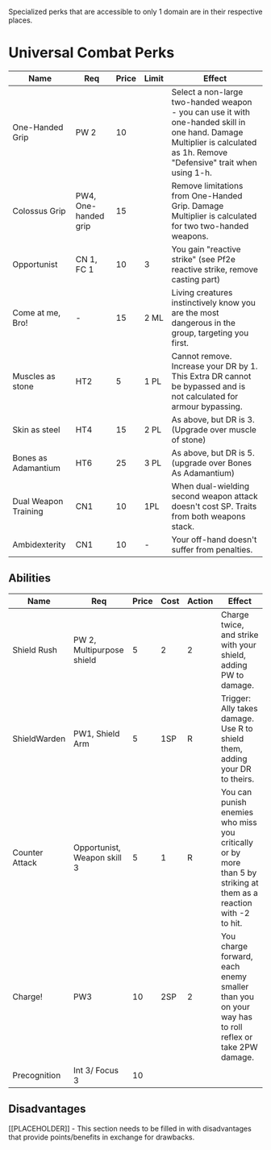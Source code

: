 Specialized perks that are accessible to only 1 domain are in their respective places. 
# Universal Combat Perks

| **Name**             | **Req**              | **Price**       | **Limit**       | **Effect**                                                                                                                                                               |
| -------------------- | -------------------- | --------------- | --------------- | ------------------------------------------------------------------------------------------------------------------------------------------------------------------------ |
| One-Handed Grip      | PW 2                 | 10              |                 | Select a non-large two-handed weapon - you can use it with one-handed skill in one hand. Damage Multiplier is calculated as 1h. Remove "Defensive" trait when using 1-h. |
| Colossus Grip        | PW4, One-handed grip | 15              |                 | Remove limitations from One-Handed Grip. Damage Multiplier is calculated for two two-handed weapons.                                                                     |
| Opportunist          | CN 1, FC 1           | 10              | 3               | You gain "reactive strike" (see Pf2e reactive strike, remove casting part)                                                                                               |
| Come at me, Bro!     | -                    | 15              | 2 ML            | Living creatures instinctively know you are the most dangerous in the group, targeting you first.                                                                        |
| Muscles as stone     | HT2                  | 5               | 1 PL            | Cannot remove. Increase your DR by 1. This Extra DR cannot be bypassed and is not calculated for armour bypassing.                                                       |
| Skin as steel        | HT4                  | 15              | 2 PL            | As above, but DR is 3.(Upgrade over muscle of stone)                                                                                                                     |
| Bones as Adamantium  | HT6                  | 25              | 3 PL            | As above, but DR is 5.(upgrade over Bones As Adamantium)                                                                                                                 |
| Dual Weapon Training | CN1                  | 10              | 1PL             | When dual-wielding second weapon attack doesn't cost SP. Traits from both weapons stack.                                                                                 |
| Ambidexterity        | CN1                  | 10              | -               | Your off-hand doesn't suffer from penalties.                                                                                                                             |

## Abilities

| **Name**       | **Req**                     | **Price** | **Cost** | **Action** | **Effect**                                                                                                         |
| -------------- | --------------------------- | --------- | -------- | ---------- | ------------------------------------------------------------------------------------------------------------------ |
| Shield Rush    | PW 2, Multipurpose shield   | 5         | 2        | 2          | Charge twice, and strike with your shield, adding PW to damage.                                                    |
| ShieldWarden   | PW1, Shield Arm             | 5         | 1SP      | R          | Trigger: Ally takes damage. Use R to shield them, adding your DR to theirs.                                        |
| Counter Attack | Opportunist, Weapon skill 3 | 5         | 1        | R          | You can punish enemies who miss you critically or by more than 5 by striking at them as a reaction with -2 to hit. |
| Charge!        | PW3                         | 10        | 2SP      | 2          | You charge forward, each enemy smaller than you on your way has to roll reflex or take 2PW damage.                 |
| Precognition   | Int 3/ Focus 3              | 10        |          |            |                                                                                                                    |

## Disadvantages

[[PLACEHOLDER]] - This section needs to be filled in with disadvantages that provide points/benefits in exchange for drawbacks.